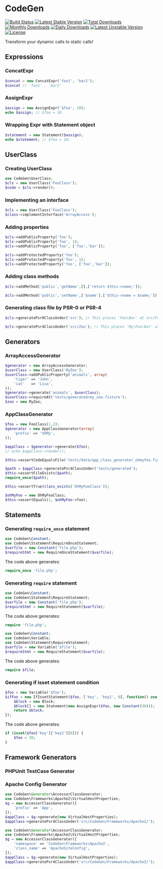 CodeGen
============================
[![Build Status](https://travis-ci.org/c9s/CodeGen.svg?branch=master)](https://travis-ci.org/c9s/CodeGen)
[![Latest Stable Version](https://poser.pugx.org/corneltek/codegen/v/stable)](https://packagist.org/packages/corneltek/codegen) 
[![Total Downloads](https://poser.pugx.org/corneltek/codegen/downloads)](https://packagist.org/packages/corneltek/codegen) 
[![Monthly Downloads](https://poser.pugx.org/corneltek/codegen/d/monthly)](https://packagist.org/packages/corneltek/codegen)
[![Daily Downloads](https://poser.pugx.org/corneltek/codegen/d/daily)](https://packagist.org/packages/corneltek/codegen)
[![Latest Unstable Version](https://poser.pugx.org/corneltek/codegen/v/unstable)](https://packagist.org/packages/corneltek/codegen) 
[![License](https://poser.pugx.org/corneltek/codegen/license)](https://packagist.org/packages/corneltek/codegen)

Transform your dynamic calls to static calls!

## Expressions

### ConcatExpr

```php
$concat = new ConcatExpr('foo1', 'bar2');
$concat // 'foo1' . 'bar2'
```

### AssignExpr

```php
$assign = new AssignExpr('$foo', 10);
echo $assign; // $foo = 10
```

### Wrapping Expr with Statement object

```php
$statement = new Statement($assign);
echo $statement; // $foo = 10;
```

## UserClass

### Creating UserClass

```php
use CodeGen\UserClass;
$cls = new UserClass('FooClass');
$code = $cls->render();
```

### Implementing an interface

```php
$cls = new UserClass('FooClass');
$class->implementInterface('ArrayAccess');
```

### Adding properties

```php
$cls->addPublicProperty('foo');
$cls->addPublicProperty('foo', 1);
$cls->addPublicProperty('foo', ['foo','bar']);
```


```php
$cls->addProtectedProperty('foo');
$cls->addProtectedProperty('foo', 1);
$cls->addProtectedProperty('foo', ['foo','bar']);
```

### Adding class methods

```php
$cls->addMethod('public','getName',[],['return $this->name;']);
```

```php
$cls->addMethod('public','setName',['$name'],['$this->name = $name;']);
```

### Generating class file by PSR-0 or PSR-4

```php
$cls->generatePsr0ClassUnder('src'); // This places 'Foo\Bar' at src/Foo/Bar.php
```

```php
$cls->generatePsr4ClassUnder('src/Zoo'); // This places 'My\Foo\Bar' at src/Zoo/Bar.php
```


## Generators

### ArrayAccessGenerator

```php
$generator = new ArrayAccessGenerator;
$userClass = new UserClass('MyZoo');
$userClass->addPublicProperty('animals', array(
    'tiger' => 'John',
    'cat'   => 'Lisa',
));
$generator->generate('animals', $userClass);
$userClass->requireAt('tests/generated/my_zoo.fixture');
$zoo = new MyZoo;
```

### AppClassGenerator

```php
$foo = new FooClass(1,2);
$generator = new AppClassGenerator(array(
    'prefix' => 'OhMy',
));

$appClass = $generator->generate($foo);
// echo $appClass->render();

$this->assertCodeEqualsFile('tests/data/app_class_generator_ohmyfoo.fixture', $appClass);

$path = $appClass->generatePsr4ClassUnder('tests/generated'); 
$this->assertFileExists($path);
require_once($path);

$this->assertTrue(class_exists('OhMyFooClass'));

$ohMyFoo = new OhMyFooClass;
$this->assertEquals(1, $ohMyFoo->foo);
```


## Statements


### Generating `require_once` statement

```php
use CodeGen\Constant;
use CodeGen\Statement\RequireOnceStatement;
$varfile = new Constant('file.php');
$requireStmt = new RequireOnceStatement($varfile);
```

The code above generates:

```php
require_once 'file.php';
```

### Generating `require` statement

```php
use CodeGen\Constant;
use CodeGen\Statement\RequireStatement;
$varfile = new Constant('file.php');
$requireStmt = new RequireStatement($varfile);
```

The code above generates:

```php
require 'file.php';
```



```php
use CodeGen\Constant;
use CodeGen\Variable;
use CodeGen\Statement\RequireStatement;
$varfile = new Variable('$file');
$requireStmt = new RequireStatement($varfile);
```

The code above generates:

```php
require $file;
```



### Generating if isset statement condition

```php
$foo = new Variable('$foo');
$ifFoo = new IfIssetStatement($foo, ['key', 'key2', 0], function() use ($foo) {
    $block = new Block;
    $block[] = new Statement(new AssignExpr($foo, new Constant(30)));
    return $block;
});
```

The code above generates:

```php
if (isset($foo['key']['key2'][0])) {
    $foo = 30;
}
```


## Framework Generators

### PHPUnit TestCase Generator

### Apache Config Generator

```php
use CodeGen\Generator\AccessorClassGenerator;
use CodeGen\Frameworks\Apache2\VirtualHostProperties;
$g = new AccessorClassGenerator([
    'prefix' => 'App',
]);
$appClass = $g->generate(new VirtualHostProperties);
$appClass->generatePsr4ClassUnder('src/CodeGen/Frameworks/Apache2/');
```

```php
use CodeGen\Generator\AccessorClassGenerator;
use CodeGen\Frameworks\Apache2\VirtualHostProperties;
$g = new AccessorClassGenerator([
    'namespace' => 'CodeGen\Frameworks\Apache2',
    'class_name' => 'ApacheSiteConfig',
]);
$appClass = $g->generate(new VirtualHostProperties);
$appClass->generatePsr4ClassUnder('src/CodeGen/Frameworks/Apache2/');
```



